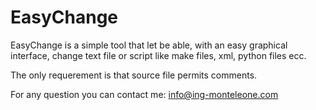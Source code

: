 EasyChange
==========
EasyChange is a simple tool that let be able, with an easy graphical interface, change text file or script like 
make files, xml, python files ecc.

The only requerement is that source file permits comments.

For any question you can contact me: info@ing-monteleone.com